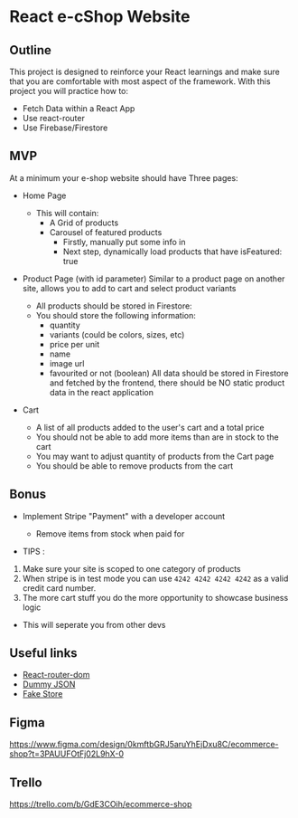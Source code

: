 # React e-cShop Website

## Outline

This project is designed to reinforce your React learnings and make sure that you are comfortable with most aspect of the framework.
With this project you will practice how to:

- Fetch Data within a React App
- Use react-router
- Use Firebase/Firestore

## MVP

At a minimum your e-shop website should have Three pages:

- Home Page

  - This will contain:
    - A Grid of products
    - Carousel of featured products
      - Firstly, manually put some info in
      - Next step, dynamically load products that have isFeatured: true

- Product Page (with id parameter) Similar to a product page on another site, allows you to add to cart and select product variants

  - All products should be stored in Firestore:
  - You should store the following information:
    - quantity
    - variants (could be colors, sizes, etc)
    - price per unit
    - name
    - image url
    - favourited or not (boolean)
      All data should be stored in Firestore and fetched by the frontend, there should be NO static product data in the react application

- Cart
  - A list of all products added to the user's cart and a total price
  - You should not be able to add more items than are in stock to the cart
  - You may want to adjust quantity of products from the Cart page
  - You should be able to remove products from the cart

## Bonus

- Implement Stripe "Payment" with a developer account

  - Remove items from stock when paid for

- TIPS :

1. Make sure your site is scoped to one category of products
2. When stripe is in test mode you can use `4242 4242 4242 4242` as a valid credit card number.
3. The more cart stuff you do the more opportunity to showcase business logic

- This will seperate you from other devs

## Useful links

- [React-router-dom](https://reactrouter.com/docs/en/v6/getting-started/overview)
- [Dummy JSON](https://dummyjson.com/)
- [Fake Store](https://fakestoreapi.com/)

## Figma

https://www.figma.com/design/0kmftbGRJ5aruYhEjDxu8C/ecommerce-shop?t=3PAUUFOtFj02L9hX-0

## Trello

https://trello.com/b/GdE3COih/ecommerce-shop
